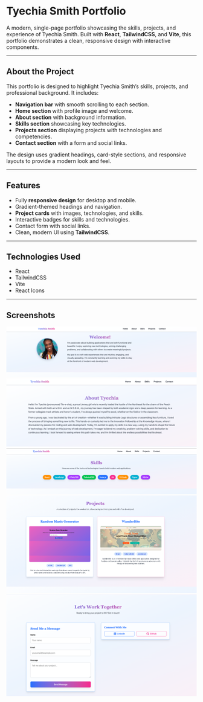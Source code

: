 # Tyechia Smith Portfolio

A modern, single-page portfolio showcasing the skills, projects, and experience of Tyechia Smith. Built with **React**, **TailwindCSS**, and **Vite**, this portfolio demonstrates a clean, responsive design with interactive components.

---



## About the Project

This portfolio is designed to highlight Tyechia Smith’s skills, projects, and professional background. It includes:

- **Navigation bar** with smooth scrolling to each section. 
- **Home section** with profile image and welcome.  
- **About section** with background information.  
- **Skills section** showcasing key technologies.  
- **Projects section** displaying projects with technologies and competencies.  
- **Contact section** with a form and social links.  

The design uses gradient headings, card-style sections, and responsive layouts to provide a modern look and feel.

---

## Features

- Fully **responsive design** for desktop and mobile.  
- Gradient-themed headings and navigation.  
- **Project cards** with images, technologies, and skills.  
- Interactive badges for skills and technologies.  
- Contact form with social links.  
- Clean, modern UI using **TailwindCSS**.  

---

## Technologies Used

- React
- TailwindCSS
- Vite
- React Icons

---

## Screenshots

![Homepage Screenshot](src/assets/Screenshot1.png)
![About Screenshot](src/assets/Screenshot2.png)
![Skills Screenshot](src/assets/Screenshot3.png)
![Projects Screenshot](src/assets/Screenshot4.png)
![Contact Screenshot](src/assets/Screenshot5.png)